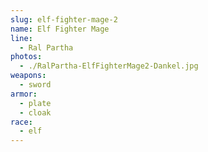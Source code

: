 ```yaml
---
slug: elf-fighter-mage-2
name: Elf Fighter Mage
line:
  - Ral Partha
photos:
  - ./RalPartha-ElfFighterMage2-Dankel.jpg
weapons:
  - sword
armor:
  - plate
  - cloak
race:
  - elf
---
```

